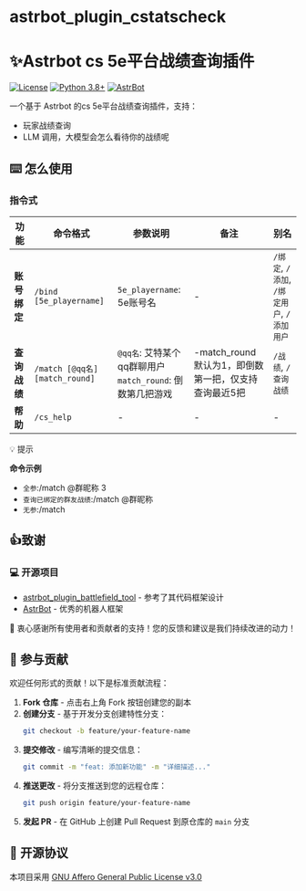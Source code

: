 # astrbot_plugin_cstatscheck

# ✨Astrbot cs 5e平台战绩查询插件

[![License](https://img.shields.io/badge/License-AGPL--3.0-blue.svg)](https://www.gnu.org/licenses/agpl-3.0.html)
[![Python 3.8+](https://img.shields.io/badge/Python-3.8%2B-blue.svg)](https://www.python.org/)
[![AstrBot](https://img.shields.io/badge/AstrBot-3.4%2B-orange.svg)](https://github.com/Soulter/AstrBot)

一个基于 Astrbot 的cs 5e平台战绩查询插件，支持：

- 玩家战绩查询
- LLM 调用，大模型会怎么看待你的战绩呢

## ⌨️ 怎么使用

### 指令式

| 功能        | 命令格式                                     | 参数说明                                | 备注            | 别名     |
|-----------|------------------------------------------|-------------------------------------|---------------|--------|
| **账号绑定**  | `/bind [5e_playername]`                    | `5e_playername`: 5e账号名                    | -             | `/绑定`, `/添加`, `/绑定用户`, `/添加用户`  |
| **查询战绩**  | `/match [@qq名] [match_round]`        | `@qq名`: 艾特某个qq群聊用户 <br>`match_round`: 倒数第几把游戏    | -match_round 默认为1，即倒数第一把，仅支持查询最近5把             | `/战绩`, `/查询战绩`      |
| **帮助**    | `/cs_help`                           | -                                   | -             | -      |

💡 提示

**命令示例**

- `全参`:/match @群昵称 3
- `查询已绑定的群友战绩`:/match @群昵称
- `无参`:/match

## 👍致谢

### 💻 开源项目

- [astrbot_plugin_battlefield_tool](https://github.com/SHOOTING-STAR-C/astrbot_plugin_battlefield_tool/tree/master?tab=readme-ov-file) - 参考了其代码框架设计
- [AstrBot](https://github.com/AstrBotDevs/AstrBot) - 优秀的机器人框架

🙌 衷心感谢所有使用者和贡献者的支持！您的反馈和建议是我们持续改进的动力！

## 🤝 参与贡献

欢迎任何形式的贡献！以下是标准贡献流程：

1. **Fork 仓库** - 点击右上角 Fork 按钮创建您的副本
2. **创建分支** - 基于开发分支创建特性分支：
   ```bash
   git checkout -b feature/your-feature-name
   ```
3. **提交修改** - 编写清晰的提交信息：
   ```bash
   git commit -m "feat: 添加新功能" -m "详细描述..."
   ```
4. **推送更改** - 将分支推送到您的远程仓库：
   ```bash
   git push origin feature/your-feature-name
   ```
5. **发起 PR** - 在 GitHub 上创建 Pull Request 到原仓库的 `main` 分支

## 📜 开源协议

本项目采用 [GNU Affero General Public License v3.0](LICENSE)
